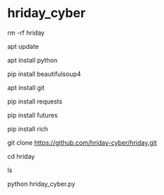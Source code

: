 # hriday_cyber

rm -rf hriday

apt update 

apt install python

pip install beautifulsoup4

apt install git 

pip install requests

pip install futures

pip install rich

git clone https://github.com/hriday-cyber/hriday.git

cd hriday

ls

python hriday_cyber.py
